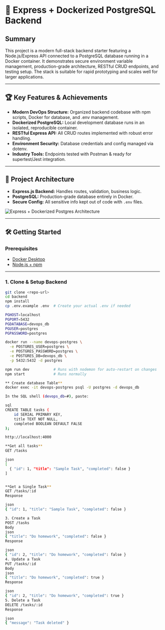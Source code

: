# 🚀 Express + Dockerized PostgreSQL Backend

## Summary

This project is a modern full-stack backend starter featuring a Node.js/Express API connected to a PostgreSQL database running in a Docker container. It demonstrates secure environment variable management, production-grade architecture, RESTful CRUD endpoints, and testing setup. The stack is suitable for rapid prototyping and scales well for larger applications.

---

## 🏆 Key Features & Achievements

- **Modern DevOps Structure:** Organized backend codebase with npm scripts, Docker for database, and .env management.
- **Dockerized PostgreSQL:** Local development database runs in an isolated, reproducible container.
- **RESTful Express API:** All CRUD routes implemented with robust error handling.
- **Environment Security:** Database credentials and config managed via dotenv.
- **Industry Tools:** Endpoints tested with Postman & ready for supertest/Jest integration.

---

## 🔧 Project Architecture

- **Express.js Backend:** Handles routes, validation, business logic.
- **PostgreSQL:** Production-grade database entirely in Docker.
- **Secure Config:** All sensitive info kept out of code with `.env` files.

![Express + Dockerized Postgres Architecture](https://i.imgur.com/ZZLBxyL.png)

---

## 🛠️ Getting Started

### Prerequisites

- [Docker Desktop](https://www.docker.com/products/docker-desktop)
- [Node.js + npm](https://nodejs.org/)

---

### 1. Clone & Setup Backend

```bash
git clone <repo-url>
cd backend
npm install
cp .env.example .env  # Create your actual .env if needed

PGHOST=localhost
PGPORT=5432
PGDATABASE=devops_db
PGUSER=postgres
PGPASSWORD=postgres

docker run --name devops-postgres \
  -e POSTGRES_USER=postgres \
  -e POSTGRES_PASSWORD=postgres \
  -e POSTGRES_DB=devops_db \
  -p 5432:5432 -d postgres

npm run dev           # Runs with nodemon for auto-restart on changes
npm start             # Runs normally

** Create database Table**
docker exec -it devops-postgres psql -U postgres -d devops_db

In the SQL shell (devops_db=#), paste:

sql
CREATE TABLE tasks (
    id SERIAL PRIMARY KEY,
    title TEXT NOT NULL,
    completed BOOLEAN DEFAULT FALSE
);

http://localhost:4000

**Get all tasks**
GET /tasks

json
[
  { "id": 1, "title": "Sample Task", "completed": false }
]


**Get a Single Task**
GET /tasks/:id
Response

json
{ "id": 1, "title": "Sample Task", "completed": false }

3. Create a Task
POST /tasks
Body
json
{ "title": "Do homework", "completed": false }
Response

json
{ "id": 2, "title": "Do homework", "completed": false }
4. Update a Task
PUT /tasks/:id
Body
json
{ "title": "Do homework", "completed": true }
Response

json
{ "id": 2, "title": "Do homework", "completed": true }
5. Delete a Task
DELETE /tasks/:id
Response

json
{ "message": "Task deleted" }
```

